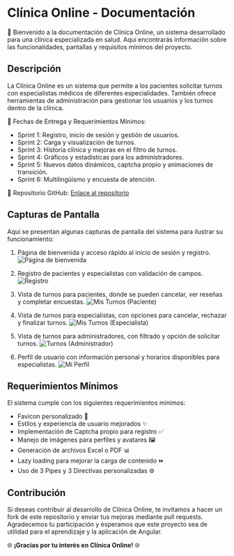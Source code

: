 # Clínica Online - Documentación

🏥 Bienvenido a la documentación de Clínica Online, un sistema desarrollado para una clínica especializada en salud. Aquí encontrarás información sobre las funcionalidades, pantallas y requisitos mínimos del proyecto.

## Descripción

La Clínica Online es un sistema que permite a los pacientes solicitar turnos con especialistas médicos de diferentes especialidades. También ofrece herramientas de administración para gestionar los usuarios y los turnos dentro de la clínica.

📅 Fechas de Entrega y Requerimientos Mínimos:
- Sprint 1: Registro, inicio de sesión y gestión de usuarios.
- Sprint 2: Carga y visualización de turnos.
- Sprint 3: Historia clínica y mejoras en el filtro de turnos.
- Sprint 4: Gráficos y estadísticas para los administradores.
- Sprint 5: Nuevos datos dinámicos, captcha propio y animaciones de transición.
- Sprint 6: Multilingüismo y encuesta de atención.

🔗 Repositorio GitHub: [Enlace al repositorio](https://github.com/tu-usuario/repo-clinica-online)

## Capturas de Pantalla

Aquí se presentan algunas capturas de pantalla del sistema para ilustrar su funcionamiento:

1. Página de bienvenida y acceso rápido al inicio de sesión y registro.
![Página de bienvenida](screenshots/welcome.png)

2. Registro de pacientes y especialistas con validación de campos.
![Registro](screenshots/registro.png)

3. Vista de turnos para pacientes, donde se pueden cancelar, ver reseñas y completar encuestas.
![Mis Turnos (Paciente)](screenshots/mis-turnos-paciente.png)

4. Vista de turnos para especialistas, con opciones para cancelar, rechazar y finalizar turnos.
![Mis Turnos (Especialista)](screenshots/mis-turnos-especialista.png)

5. Vista de turnos para administradores, con filtrado y opción de solicitar turnos.
![Turnos (Administrador)](screenshots/turnos-administrador.png)

6. Perfil de usuario con información personal y horarios disponibles para especialistas.
![Mi Perfil](screenshots/mi-perfil.png)

## Requerimientos Mínimos

El sistema cumple con los siguientes requerimientos mínimos:

- Favicon personalizado 🌟
- Estilos y experiencia de usuario mejorados ✨
- Implementación de Captcha propio para registro ✅
- Manejo de imágenes para perfiles y avatares 🖼️
- Generación de archivos Excel o PDF 📊
- Lazy loading para mejorar la carga de contenido ⏩
- Uso de 3 Pipes y 3 Directivas personalizadas ⚙️

## Contribución

Si deseas contribuir al desarrollo de Clínica Online, te invitamos a hacer un fork de este repositorio y enviar tus mejoras mediante pull requests. Agradecemos tu participación y esperamos que este proyecto sea de utilidad para el aprendizaje y la aplicación de Angular.

🌐 **¡Gracias por tu interés en Clínica Online!** 🌐
